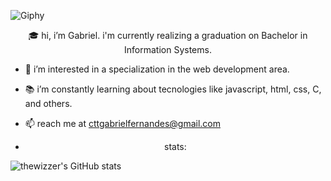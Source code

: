 ![Giphy](https://media.giphy.com/media/v1.Y2lkPTc5MGI3NjExNnE2cjhzcnUwc25razVybHlva3NkajhzY2ZxdDlpcG9iaGhzN3BhZiZlcD12MV9pbnRlcm5hbF9naWZfYnlfaWQmY3Q9Zw/rLqRnKDoJe1R6i57d0/giphy.gif)


<center>🎓 hi, i’m Gabriel. i'm currently realizing a graduation on Bachelor in Information Systems. </center>

- 💼 i’m interested in a specialization in the web development area.
- 📚 i’m constantly learning about tecnologies like javascript, html, css, C, and others.
- 📫 reach me at cttgabrielfernandes@gmail.com

- <center>stats:</center>
  
![thewizzer's GitHub stats](https://github-readme-stats.vercel.app/api?username=thewizzer&show_icons=true&theme=dracula)
